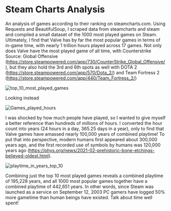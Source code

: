 # Steam Charts Analysis

An analysis of games according to their ranking on steamcharts.com. Using Requests and BeautifulSoup, I scraped data from steamcharts and steam and compiled a small dataset of the 1000 most played games on Steam. Ultimately, I find that Valve has by far the most popular games in terms of in-game time, with nearly 1 trillion hours  played across 17 games. Not only does Valve have the most played game of all time, with Counterstrike Source: Global Offensive (https://store.steampowered.com/app/730/CounterStrike_Global_Offensive/), but they also hold the 3rd and 6th spots as well with DOTA 2 (https://store.steampowered.com/app/570/Dota_2/) and Team Fortress 2 (https://store.steampowered.com/app/440/Team_Fortress_2/)

![top_10_most_played_games](https://user-images.githubusercontent.com/98104764/176509695-8eaeae28-5937-4dda-9567-f1cab1a71d0d.jpg)

Looking instead

![Games_played_hours](https://user-images.githubusercontent.com/98104764/176509403-0fe92304-ea19-4cd8-822e-7f52798489bf.jpg)

I was shocked by how much people have played, so I wanted to give myself a better reference than hundreds of millions of hours. I converted the hour count into years (24 hours in a day, 365.25 days in a year), only to find that Valve games have amassed nearly 100,000 years of combined playtime! To put that into perspective, modern humans first appeared about 300,000 years ago, and the first recorded use of symbols by humans was 120,000 years ago (https://phys.org/news/2021-02-prehistoric-bone-etchings-believed-oldest.html).

![playtime_in_years_top_10](https://user-images.githubusercontent.com/98104764/176509104-ab6b5aa0-c3f1-4cae-a478-e9b9fc034218.jpg)

Combining just the top 10 most played games reveals a combined playtime of 195,228 years, and all 1000 most popular games together have a combined playtime of 442,651 years. In other words, since Steam was launched as a service on September 12, 2003 PC gamers have logged 50% more gametime than human beings have existed. Talk about time well spent!
